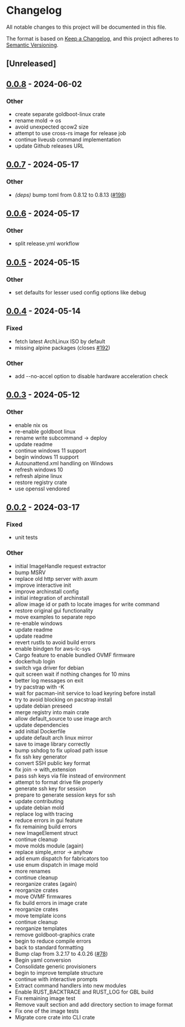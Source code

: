 # Changelog
All notable changes to this project will be documented in this file.

The format is based on [Keep a Changelog](https://keepachangelog.com/en/1.0.0/),
and this project adheres to [Semantic Versioning](https://semver.org/spec/v2.0.0.html).

## [Unreleased]

## [0.0.8](https://github.com/fossable/goldboot/compare/goldboot-v0.0.7...goldboot-v0.0.8) - 2024-06-02

### Other
- create separate goldboot-linux crate
- rename mold -> os
- avoid unexpected qcow2 size
- attempt to use cross-rs image for release job
- continue liveusb command implementation
- update Github releases URL

## [0.0.7](https://github.com/fossable/goldboot/compare/goldboot-v0.0.6...goldboot-v0.0.7) - 2024-05-17

### Other
- *(deps)* bump toml from 0.8.12 to 0.8.13 ([#198](https://github.com/fossable/goldboot/pull/198))

## [0.0.6](https://github.com/fossable/goldboot/compare/goldboot-v0.0.5...goldboot-v0.0.6) - 2024-05-17

### Other
- split release.yml workflow

## [0.0.5](https://github.com/fossable/goldboot/compare/goldboot-v0.0.4...goldboot-v0.0.5) - 2024-05-15

### Other
- set defaults for lesser used config options like debug

## [0.0.4](https://github.com/fossable/goldboot/compare/goldboot-v0.0.3...goldboot-v0.0.4) - 2024-05-14

### Fixed
- fetch latest ArchLinux ISO by default
- missing alpine packages (closes [#192](https://github.com/fossable/goldboot/pull/192))

### Other
- add --no-accel option to disable hardware acceleration check

## [0.0.3](https://github.com/fossable/goldboot/compare/goldboot-v0.0.2...goldboot-v0.0.3) - 2024-05-12

### Other
- enable nix os
- re-enable goldboot linux
- rename write subcommand -> deploy
- update readme
- continue windows 11 support
- begin windows 11 support
- Autounattend.xml handling on Windows
- refresh windows 10
- refresh alpine linux
- restore registry crate
- use openssl vendored

## [0.0.2](https://github.com/fossable/goldboot/compare/goldboot-v0.0.1...goldboot-v0.0.2) - 2024-03-17

### Fixed
- unit tests

### Other
- initial ImageHandle request extractor
- bump MSRV
- replace old http server with axum
- improve interactive init
- improve archinstall config
- initial integration of archinstall
- allow image id or path to locate images for write command
- restore original gui functionality
- move examples to separate repo
- re-enable windows
- update readme
- update readme
- revert rustls to avoid build errors
- enable bindgen for aws-lc-sys
- Cargo feature to enable bundled OVMF firmware
- dockerhub login
- switch vga driver for debian
- quit screen wait if nothing changes for 10 mins
- better log messages on exit
- try pacstrap with -K
- wait for pacman-init service to load keyring before install
- try to avoid blocking on pacstrap install
- update debian preseed
- merge registry into main crate
- allow default_source to use image arch
- update dependencies
- add initial Dockerfile
- update default arch linux mirror
- save to image library correctly
- bump sshdog to fix upload path issue
- fix ssh key generator
- convert SSH public key format
- fix join -> with_extension
- pass ssh keys via file instead of environment
- attempt to format drive file properly
- generate ssh key for session
- prepare to generate session keys for ssh
- update contributing
- update debian mold
- replace log with tracing
- reduce errors in gui feature
- fix remaining build errors
- new ImageElement struct
- continue cleanup
- move molds module (again)
- replace simple_error -> anyhow
- add enum dispatch for fabricators too
- use enum dispatch in image mold
- more renames
- continue cleanup
- reorganize crates (again)
- reorganize crates
- move OVMF firmwares
- fix build errors in image crate
- reorganize crates
- move template icons
- continue cleanup
- reorganize templates
- remove goldboot-graphics crate
- begin to reduce compile errors
- back to standard formatting
- Bump clap from 3.2.17 to 4.0.26 ([#78](https://github.com/fossable/goldboot/pull/78))
- Begin yaml conversion
- Consolidate generic provisioners
- begin to improve template structure
- continue with interactive prompts
- Extract command handlers into new modules
- Enable RUST_BACKTRACE and RUST_LOG for GBL build
- Fix remaining image test
- Remove vault section and add directory section to image format
- Fix one of the image tests
- Migrate core crate into CLI crate
